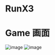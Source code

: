 # RunX3

# Game 画面
![image](https://user-images.githubusercontent.com/71969021/118608420-a4387a00-b7f4-11eb-82b5-4d8ee3be3586.png)
![image](https://user-images.githubusercontent.com/71969021/118608429-a7336a80-b7f4-11eb-823c-b207d7c9b8cf.png)
